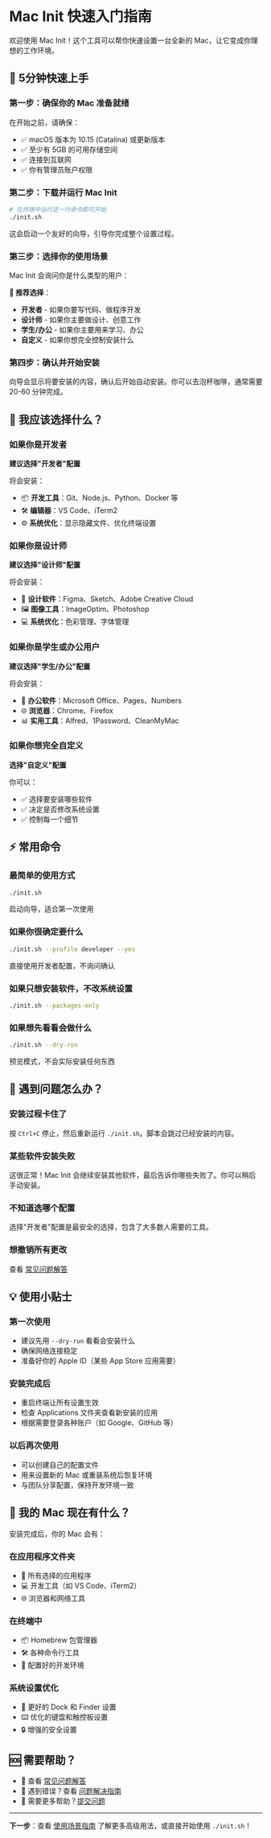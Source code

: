 # Mac Init 快速入门指南

欢迎使用 Mac Init！这个工具可以帮你快速设置一台全新的 Mac，让它变成你理想的工作环境。

## 🚀 5分钟快速上手

### 第一步：确保你的 Mac 准备就绪

在开始之前，请确保：
- ✅ macOS 版本为 10.15 (Catalina) 或更新版本
- ✅ 至少有 5GB 的可用存储空间
- ✅ 连接到互联网
- ✅ 你有管理员账户权限

### 第二步：下载并运行 Mac Init

```bash
# 在终端中运行这一行命令即可开始
./init.sh
```

这会启动一个友好的向导，引导你完成整个设置过程。

### 第三步：选择你的使用场景

Mac Init 会询问你是什么类型的用户：

**🎯 推荐选择**：
- **开发者** - 如果你要写代码、做程序开发
- **设计师** - 如果你主要做设计、创意工作  
- **学生/办公** - 如果你主要用来学习、办公
- **自定义** - 如果你想完全控制安装什么

### 第四步：确认并开始安装

向导会显示将要安装的内容，确认后开始自动安装。你可以去泡杯咖啡，通常需要 20-60 分钟完成。

## 🎯 我应该选择什么？

### 如果你是开发者
**建议选择"开发者"配置**

将会安装：
- 📦 **开发工具**：Git、Node.js、Python、Docker 等
- 🛠 **编辑器**：VS Code、iTerm2
- ⚙️ **系统优化**：显示隐藏文件、优化终端设置

### 如果你是设计师  
**建议选择"设计师"配置**

将会安装：
- 🎨 **设计软件**：Figma、Sketch、Adobe Creative Cloud
- 🖼 **图像工具**：ImageOptim、Photoshop
- 💻 **系统优化**：色彩管理、字体管理

### 如果你是学生或办公用户
**建议选择"学生/办公"配置**

将会安装：
- 📄 **办公软件**：Microsoft Office、Pages、Numbers
- 🌐 **浏览器**：Chrome、Firefox
- 📊 **实用工具**：Alfred、1Password、CleanMyMac

### 如果你想完全自定义
**选择"自定义"配置**

你可以：
- ✅ 选择要安装哪些软件
- ✅ 决定是否修改系统设置
- ✅ 控制每一个细节

## ⚡️ 常用命令

### 最简单的使用方式
```bash
./init.sh
```
启动向导，适合第一次使用

### 如果你很确定要什么
```bash
./init.sh --profile developer --yes
```
直接使用开发者配置，不询问确认

### 如果只想安装软件，不改系统设置
```bash
./init.sh --packages-only
```

### 如果想先看看会做什么
```bash
./init.sh --dry-run
```
预览模式，不会实际安装任何东西

## 🛟 遇到问题怎么办？

### 安装过程卡住了
按 `Ctrl+C` 停止，然后重新运行 `./init.sh`。脚本会跳过已经安装的内容。

### 某些软件安装失败
这很正常！Mac Init 会继续安装其他软件，最后告诉你哪些失败了。你可以稍后手动安装。

### 不知道选哪个配置
选择"开发者"配置是最安全的选择，包含了大多数人需要的工具。

### 想撤销所有更改
查看 [常见问题解答](user-faq.md#如何撤销更改)

## 💡 使用小贴士

### 第一次使用
- 建议先用 `--dry-run` 看看会安装什么
- 确保网络连接稳定
- 准备好你的 Apple ID（某些 App Store 应用需要）

### 安装完成后
- 重启终端让所有设置生效
- 检查 Applications 文件夹查看新安装的应用
- 根据需要登录各种账户（如 Google、GitHub 等）

### 以后再次使用
- 可以创建自己的配置文件
- 用来设置新的 Mac 或重装系统后恢复环境
- 与团队分享配置，保持开发环境一致

## 📱 我的 Mac 现在有什么？

安装完成后，你的 Mac 会有：

### 在应用程序文件夹
- 🚀 所有选择的应用程序
- 💻 开发工具（如 VS Code、iTerm2）
- 🌐 浏览器和网络工具

### 在终端中
- 📦 Homebrew 包管理器
- 🛠 各种命令行工具
- 🔧 配置好的开发环境

### 系统设置优化
- 🎨 更好的 Dock 和 Finder 设置
- ⌨️ 优化的键盘和触控板设置
- 🔒 增强的安全设置

## 🆘 需要帮助？

- 📖 查看 [常见问题解答](user-faq.md)
- 🔧 遇到错误？查看 [问题解决指南](user-troubleshooting.md)
- 💬 需要更多帮助？[提交问题](https://github.com/your-repo/mac-init/issues)

---

**下一步**：查看 [使用场景指南](user-scenarios.md) 了解更多高级用法，或直接开始使用 `./init.sh`！